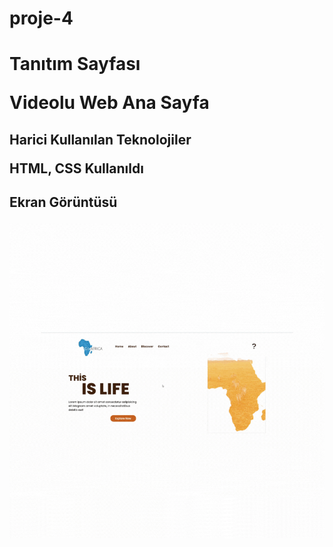 # proje-4

<h1> Tanıtım Sayfası 

<p> Videolu Web Ana Sayfa

<h2> Harici Kullanılan Teknolojiler

HTML, CSS Kullanıldı

<h2>Ekran Görüntüsü

![](GotoAfrica.gif)

